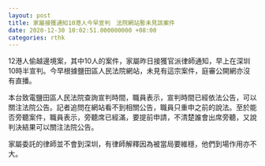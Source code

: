 ```yaml
---
layout: post
title: 家屬接獲通知10港人今早宣判　法院網站暫未見該案件
date: 2020-12-30 10:02:51.000000000 +08:00
categories: rthk
---
```


12港人偷越邊境案，其中10人的案件，家屬昨日接獲官派律師通知，早上在深圳10時半宣判。今早根據鹽田區人民法院網站，未見有這宗案件，庭審公開網亦沒有直播。

本台致電鹽田區人民法院查詢宣判時間，職員表示，宣判時間已經依法公告，可以關注法院公告。記者追問在網站看不到相關公告，職員只重申之前的說法。至於能否旁聽案件，職員表示，旁聽席已經滿，要提前申請，不清楚誰會出席旁聽，又說判決結果可以關注法院公告。

家屬委託的律師並不會到深圳，有律師解釋因為被當局要維穩，他們到場作用亦不大。
